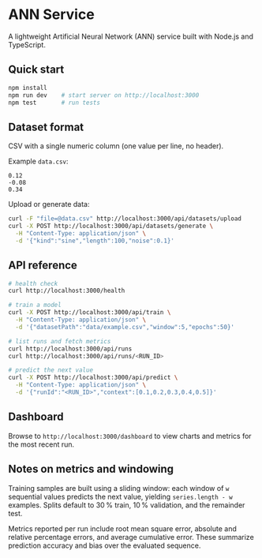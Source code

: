 # ANN Service

A lightweight Artificial Neural Network (ANN) service built with Node.js and TypeScript.

## Quick start

```bash
npm install
npm run dev    # start server on http://localhost:3000
npm test       # run tests
```

## Dataset format

CSV with a single numeric column (one value per line, no header).

Example `data.csv`:

```
0.12
-0.08
0.34
```

Upload or generate data:

```bash
curl -F "file=@data.csv" http://localhost:3000/api/datasets/upload
curl -X POST http://localhost:3000/api/datasets/generate \
  -H "Content-Type: application/json" \
  -d '{"kind":"sine","length":100,"noise":0.1}'
```

## API reference

```bash
# health check
curl http://localhost:3000/health

# train a model
curl -X POST http://localhost:3000/api/train \
  -H "Content-Type: application/json" \
  -d '{"datasetPath":"data/example.csv","window":5,"epochs":50}'

# list runs and fetch metrics
curl http://localhost:3000/api/runs
curl http://localhost:3000/api/runs/<RUN_ID>

# predict the next value
curl -X POST http://localhost:3000/api/predict \
  -H "Content-Type: application/json" \
  -d '{"runId":"<RUN_ID>","context":[0.1,0.2,0.3,0.4,0.5]}'
```

## Dashboard

Browse to `http://localhost:3000/dashboard` to view charts and metrics for the most recent run.

## Notes on metrics and windowing

Training samples are built using a sliding window: each window of `w` sequential values predicts the next value, yielding `series.length - w` examples. Splits default to 30 % train, 10 % validation, and the remainder test.

Metrics reported per run include root mean square error, absolute and relative percentage errors, and average cumulative error. These summarize prediction accuracy and bias over the evaluated sequence.

